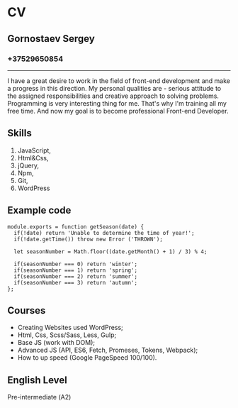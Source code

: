 # CV
## Gornostaev Sergey
### +37529650854
---
I have a great desire to work in the field of front-end development and make a progress in this direction. My personal qualities are - serious attitude to the assigned responsibilities and creative approach to solving problems. Programming is very interesting thing for me. That's why I'm training all my free time. And now my goal is to become professional Front-end Developer.
## Skills
1. JavaScript,
2. Html&Css,
3. jQuery,
4. Npm,
5. Git,
6. WordPress
## Example code
```
module.exports = function getSeason(date) {
  if(!date) return 'Unable to determine the time of year!';
  if(!date.getTime()) throw new Error ('THROWN');

  let seasonNumber = Math.floor((date.getMonth() + 1) / 3) % 4;

  if(seasonNumber === 0) return 'winter';
  if(seasonNumber === 1) return 'spring';
  if(seasonNumber === 2) return 'summer';
  if(seasonNumber === 3) return 'autumn';
};
```
## Courses
* Creating Websites used WordPress;
* Html, Css, Scss/Sass, Less, Gulp;
* Base JS (work with DOM);
* Advanced JS (API, ES6, Fetch, Promeses, Tokens, Webpack);
* How to up speed (Google PageSpeed 100/100).
## English Level
Pre-intermediate (А2)
